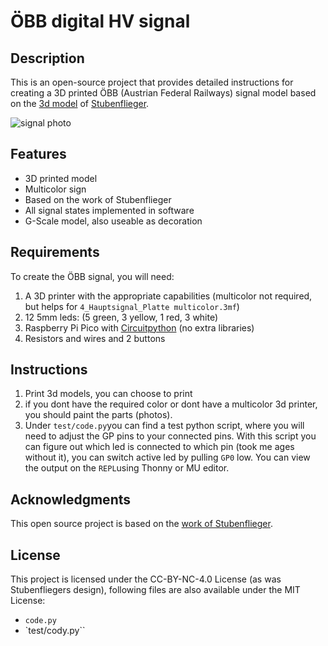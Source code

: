 # ÖBB digital HV signal


## Description
This is an open-source project that provides detailed instructions for 
creating a 3D printed ÖBB (Austrian Federal Railways) signal model based 
on the [3d model](https://www.thingiverse.com/thing:6121234/files) of [Stubenflieger](https://www.thingiverse.com/stubenflieger/designs).

![signal photo](https://github.com/HeyJoFlyer/oebb-digital-scale-signal/blob/main/signal.avif?raw=true "signal photo")

## Features
- 3D printed model
- Multicolor sign
- Based on the work of Stubenflieger
- All signal states implemented in software
- G-Scale model, also useable as decoration

## Requirements
To create the ÖBB signal, you will need:
1. A 3D printer with the appropriate capabilities (multicolor not required, but helps for `4_Hauptsignal_Platte multicolor.3mf`)
1. 12 5mm leds: (5 green, 3 yellow, 1 red, 3 white)
1. Raspberry Pi Pico with [Circuitpython](https://circuitpython.org/board/raspberry_pi_pico/) (no extra libraries)
1. Resistors and wires and 2 buttons


## Instructions
1. Print 3d models, you can choose to print 
1. if you dont have the required color or dont have a multicolor 3d printer, you should paint the parts (photos).
1. Under `test/code.py`you can find a test python script, where you will need to adjust the GP pins to your connected pins. With this script you can figure out which led is connected to which pin (took me ages without it), you can switch active led by pulling `GP0` low. You can view the output on the `REPL`using Thonny or MU editor.

## Acknowledgments
This open source project is based on the [work of Stubenflieger](https://www.thingiverse.com/thing:6121234/files).


## License
This project is licensed under the CC-BY-NC-4.0 License (as was Stubenfliegers design), following files are also available under the MIT License:
- `code.py`
- `test/cody.py``